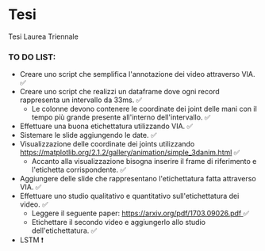 # Tesi
Tesi Laurea Triennale

### TO DO LIST:

- Creare uno script che semplifica l'annotazione dei video attraverso VIA. ✅
- Creare uno script che realizzi un dataframe dove ogni record rappresenta un intervallo da 33ms. ✅
  - Le colonne devono contenere le coordinate dei joint delle mani con il tempo più grande presente all'interno dell'intervallo. ✅
- Effettuare una buona etichettatura utilizzando VIA. ✅
- Sistemare le slide aggiungendo le date. ✅
- Visualizzazione delle coordinate dei joints utilizzando https://matplotlib.org/2.1.2/gallery/animation/simple_3danim.html ✅
  - Accanto alla visualizzazione bisogna inserire il frame di riferimento e l'etichetta corrispondente. ✅
- Aggiungere delle slide che rappresentano l'etichettatura fatta attraverso VIA. ✅
- Effettuare uno studio qualitativo e quantitativo sull'etichettatura dei video. ✅
  - Leggere il seguente paper: <a href="https://arxiv.org/pdf/1703.09026.pdf">https://arxiv.org/pdf/1703.09026.pdf </a>✅
  - Etichettare il secondo video e aggiungerlo allo studio dell'etichettatura. ✅
- LSTM ❗